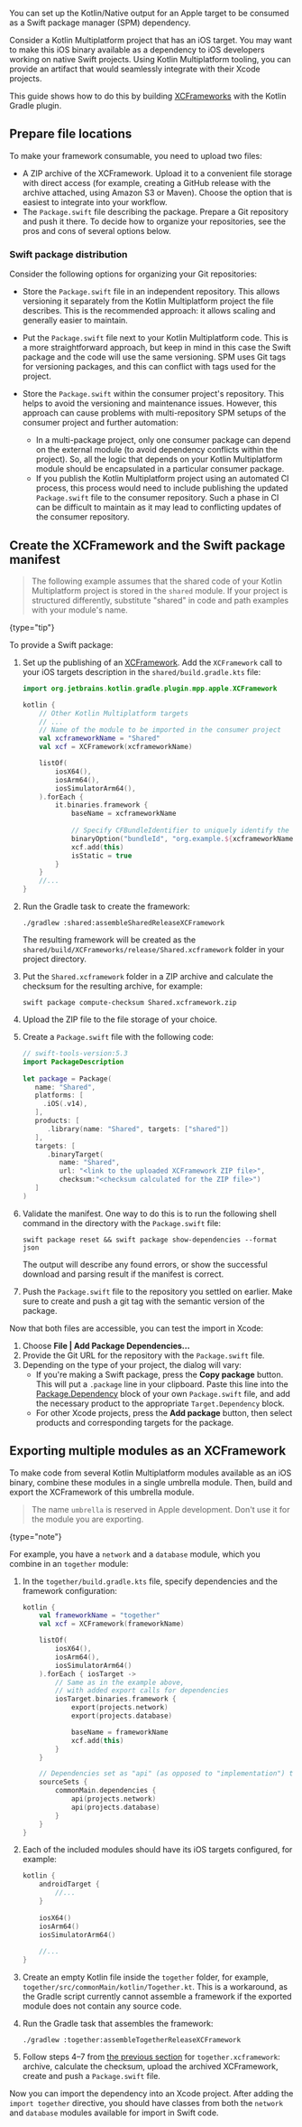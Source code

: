 [//]: # (title: Swift package export setup)

You can set up the Kotlin/Native output for an Apple target to be consumed as a Swift package manager (SPM) dependency.

Consider a Kotlin Multiplatform project that has an iOS target. You may want to make this iOS binary available
as a dependency to iOS developers working on native Swift projects. Using Kotlin Multiplatform tooling, you can provide
an artifact that would seamlessly integrate with their Xcode projects.

This guide shows how to do this by building [XCFrameworks](multiplatform-build-native-binaries.md#build-xcframeworks)
with the Kotlin Gradle plugin.

## Prepare file locations

To make your framework consumable, you need to upload two files:
* A ZIP archive of the XCFramework. Upload it to a convenient file storage with direct access (for example,
creating a GitHub release with the archive attached, using Amazon S3 or Maven).
  Choose the option that is easiest to integrate into your workflow.
* The `Package.swift` file describing the package. Prepare a Git repository and push it there.
  To decide how to organize your repositories, see the pros and cons of several options below.

### Swift package distribution

Consider the following options for organizing your Git repositories:

* Store the `Package.swift` file in an independent repository. This allows versioning it separately from the
Kotlin Multiplatform project the file describes. This is the recommended approach: it allows scaling and generally easier
to maintain.
* Put the `Package.swift` file next to your Kotlin Multiplatform code. This is a more straightforward approach, but
  keep in mind in this case the Swift package and the code will use the same versioning. SPM uses
  Git tags for versioning packages, and this can conflict with tags used for the project. 
* Store the `Package.swift` within the consumer project's repository. This helps to avoid the versioning and maintenance issues.
  However, this approach can cause problems with multi-repository SPM setups of the consumer project and further automation:

  * In a multi-package project, only one consumer package can depend on the external module (to avoid dependency conflicts
  within the project). So, all the logic that depends on your Kotlin Multiplatform module should be encapsulated in a particular consumer package.
  * If you publish the Kotlin Multiplatform project using an automated CI process, this process would need to include publishing the
  updated `Package.swift` file to the consumer repository. Such a phase in CI can be difficult to maintain as it may lead
  to conflicting updates of the consumer repository.

## Create the XCFramework and the Swift package manifest

> The following example assumes that the shared code of your Kotlin Multiplatform project is stored in the `shared` module.
> If your project is structured differently, substitute "shared" in code and path examples with your module's name.  
>
{type="tip"}

To provide a Swift package:
1. Set up the publishing of an [XCFramework](multiplatform-build-native-binaries.md#build-xcframeworks). Add the `XCFramework`
call to your iOS targets description in the `shared/build.gradle.kts` file:
   ```kotlin
   import org.jetbrains.kotlin.gradle.plugin.mpp.apple.XCFramework
   
   kotlin {
       // Other Kotlin Multiplatform targets
       // ...
       // Name of the module to be imported in the consumer project
       val xcframeworkName = "Shared"
       val xcf = XCFramework(xcframeworkName)
   
       listOf(
           iosX64(),
           iosArm64(),
           iosSimulatorArm64(),
       ).forEach { 
           it.binaries.framework {
               baseName = xcframeworkName
               
               // Specify CFBundleIdentifier to uniquely identify the framework
               binaryOption("bundleId", "org.example.${xcframeworkName}")
               xcf.add(this)
               isStatic = true
           }
       }
       //...
   }
   ```
   
2. Run the Gradle task to create the framework:
   
   `./gradlew :shared:assembleSharedReleaseXCFramework`
  
   The resulting framework will be created as the `shared/build/XCFrameworks/release/Shared.xcframework` folder in your project directory.

3. Put the `Shared.xcframework` folder in a ZIP archive and calculate the checksum for the resulting archive, for example:
   
   `swift package compute-checksum Shared.xcframework.zip`

4. <anchor name="upload"></anchor> Upload the ZIP file to the file storage of your choice.
5. Create a `Package.swift` file with the following code:

   ```Swift
   // swift-tools-version:5.3
   import PackageDescription
    
   let package = Package(
      name: "Shared",
      platforms: [
        .iOS(.v14),
      ],
      products: [
         .library(name: "Shared", targets: ["shared"])
      ],
      targets: [
         .binaryTarget(
            name: "Shared",
            url: "<link to the uploaded XCFramework ZIP file>",
            checksum:"<checksum calculated for the ZIP file>")
      ]
   )
   ```
   
6. Validate the manifest.
   One way to do this is to run the following shell command in the directory with the `Package.swift` file:

    ```shell
    swift package reset && swift package show-dependencies --format json
    ```
    
    The output will describe any found errors, or show the successful download and parsing result if the manifest is correct.

7. Push the `Package.swift` file to the repository you settled on earlier. Make sure to create and push a git tag with the
semantic version of the package.

Now that both files are accessible, you can test the import in Xcode:

1. Choose **File | Add Package Dependencies...**
2. Provide the Git URL for the repository with the `Package.swift` file.
3. Depending on the type of your project, the dialog will vary:
   * If you're making a Swift package, press the **Copy package** button. This will put a `.package` line in your clipboard.
     Paste this line into the [Package.Dependency](https://developer.apple.com/documentation/packagedescription/package/dependency)
     block of your own `Package.swift` file, and add the necessary product to the appropriate `Target.Dependency` block.
   * For other Xcode projects, press the **Add package** button, then select products and corresponding targets for the package.

## Exporting multiple modules as an XCFramework

To make code from several Kotlin Multiplatform modules available as an iOS binary, combine these modules in a single
umbrella module. Then, build and export the XCFramework of this umbrella module.

<!--TODO remove this note when https://youtrack.jetbrains.com/issue/KT-66565 is fixed-->

> The name `umbrella` is reserved in Apple development. Don't use it for the module you are exporting.
> 
{type="note"}

For example, you have a `network` and a `database` module, which you combine in an `together` module:

1. In the `together/build.gradle.kts` file, specify dependencies and the framework configuration:

    ```kotlin
    kotlin {
        val frameworkName = "together"
        val xcf = XCFramework(frameworkName)
    
        listOf(
            iosX64(),
            iosArm64(),
            iosSimulatorArm64()
        ).forEach { iosTarget ->
            // Same as in the example above,
            // with added export calls for dependencies
            iosTarget.binaries.framework {
                export(projects.network)
                export(projects.database)
    
                baseName = frameworkName
                xcf.add(this)
            }
        }
    
        // Dependencies set as "api" (as opposed to "implementation") to export underlying modules
        sourceSets {
            commonMain.dependencies {
                api(projects.network)
                api(projects.database)
            }
        }
    }
    ```

2. Each of the included modules should have its iOS targets configured, for example:

    ```kotlin
    kotlin {
        androidTarget {
            //...
        }
        
        iosX64()
        iosArm64()
        iosSimulatorArm64()
        
        //...
    }
    ```

3. Create an empty Kotlin file inside the `together` folder, for example, `together/src/commonMain/kotlin/Together.kt`.
   This is a workaround, as the Gradle script currently cannot assemble a framework if the exported module does not
   contain any source code.

4. Run the Gradle task that assembles the framework:

    ```shell
    ./gradlew :together:assembleTogetherReleaseXCFramework
    ```

5. Follow steps 4–7 from [the previous section](#upload) for `together.xcframework`: archive, calculate the checksum, upload
the archived XCFramework, create and push a `Package.swift` file.

Now you can import the dependency into an Xcode project. After adding the `import together` directive,
you should have classes from both the `network` and `database` modules available for import in Swift code.
